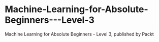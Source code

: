 


# Machine-Learning-for-Absolute-Beginners---Level-3
Machine Learning for Absolute Beginners - Level 3, published by Packt
